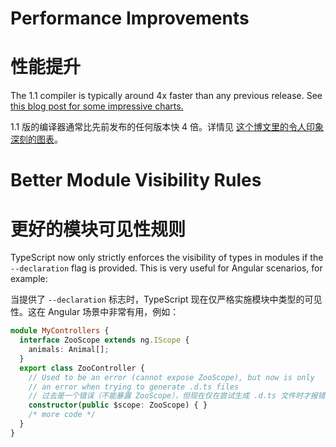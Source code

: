 # Performance Improvements
# 性能提升

The 1.1 compiler is typically around 4x faster than any previous release. See [this blog post for some impressive charts.](http://blogs.msdn.com/b/typescript/archive/2014/10/06/announcing-typescript-1-1-ctp.aspx)

1.1 版的编译器通常比先前发布的任何版本快 4 倍。详情见 [这个博文里的令人印象深刻的图表](http://blogs.msdn.com/b/typescript/archive/2014/10/06/announcing-typescript-1-1-ctp.aspx)。

# Better Module Visibility Rules
# 更好的模块可见性规则

TypeScript now only strictly enforces the visibility of types in modules if the `--declaration` flag is provided. This is very useful for Angular scenarios, for example:

当提供了 `--declaration` 标志时，TypeScript 现在仅严格实施模块中类型的可见性。这在 Angular 场景中非常有用，例如：

```ts
module MyControllers {
  interface ZooScope extends ng.IScope {
    animals: Animal[];
  }
  export class ZooController {
    // Used to be an error (cannot expose ZooScope), but now is only
    // an error when trying to generate .d.ts files
    // 过去是一个错误（不能暴露 ZooScope），但现在仅在尝试生成 .d.ts 文件时才报错
    constructor(public $scope: ZooScope) { }
    /* more code */
  }
}
```
